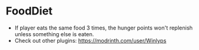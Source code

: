 # FoodDiet

- If player eats the same food 3 times, the hunger points won't replenish unless something else is eaten.
- Check out other plugins: https://modrinth.com/user/Winlyps
